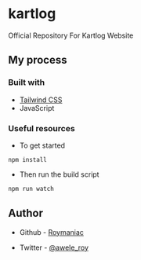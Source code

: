 # kartlog

Official Repository For Kartlog Website

## My process

### Built with

- [Tailwind CSS](https://www.tailwindcss.com)
- JavaScript

### Useful resources

- To get started

```npm
npm install 
```

- Then run the build script

```js
npm run watch
```

## Author

- Github - [Roymaniac](https://www.github.com/Roymaniac)

- Twitter - [@awele_roy](https://www.twitter.com/awele_roy)
